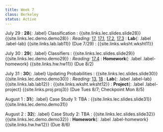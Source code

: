 ```yaml
---
title: Week 7
class: Berkeley
status: Active
---
```


July 29
: **28**{: .label} Classification
    : {{site.links.lec.slides.slide28}} {{site.links.lec.demo.demo28}}
: _Reading:_ [17](https://inferentialthinking.com/chapters/17/Classification.html), [17.1](https://inferentialthinking.com/chapters/17/1/Nearest_Neighbors.html), [17.2](https://inferentialthinking.com/chapters/17/2/Training_and_Testing.html), [17.3](https://inferentialthinking.com/chapters/17/3/Rows_of_Tables.html)
: **Lab**{: .label .label-lab} {{site.links.lab.lab11}} (Due 7/29)
    : {{site.links.wksht.wksht11}}

July 30
: **29**{: .label} Classifiers
    : {{site.links.lec.slides.slide29}} {{site.links.lec.demo.demo29}}
: _Reading:_ [17.4](https://inferentialthinking.com/chapters/17/4/Implementing_the_Classifier.html)
: **Homework**{: .label .label-homework} {{site.links.hw.hw11}} (Due 8/2)

July 31
: **30**{: .label} Updating Probabilities
    : {{site.links.lec.slides.slide30}} {{site.links.lec.demo.demo30}}
: _Reading:_ [13](https://inferentialthinking.com/chapters/13/Estimation.html), [18](https://inferentialthinking.com/chapters/18/Updating_Predictions.html)
: **Lab**{: .label .label-lab} {{site.links.lab.lab12}}
    : {{site.links.wksht.wksht12}}
: **Project**{: .label .label-project} {{site.links.proj.proj3}} (Due Tues 8/7; Checkpoint Mon 8/5)

August 1
: **31**{: .label} Case Study 1: TBA
    : {{site.links.lec.slides.slide31}} {{site.links.lec.demo.demo31}}

August 2
: **32**{: .label} Case Study 2: TBA
    : {{site.links.lec.slides.slide32}} {{site.links.lec.demo.demo32}}
: **Homework**{: .label .label-homework} {{site.links.hw.hw12}} (Due 8/6)
